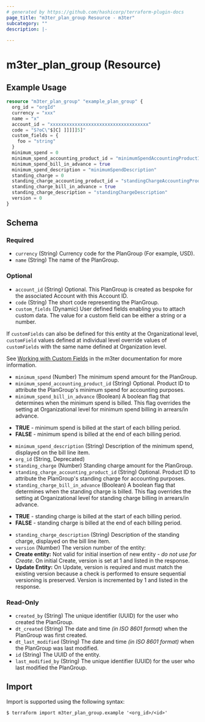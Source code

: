 ```yaml
---
# generated by https://github.com/hashicorp/terraform-plugin-docs
page_title: "m3ter_plan_group Resource - m3ter"
subcategory: ""
description: |-
  
---
```


# m3ter_plan_group (Resource)



## Example Usage

```terraform
resource "m3ter_plan_group" "example_plan_group" {
  org_id = "orgId"
  currency = "xxx"
  name = "x"
  account_id = "xxxxxxxxxxxxxxxxxxxxxxxxxxxxxxxxxxxx"
  code = "S?oC\"$]C] ]]]]]5]"
  custom_fields = {
    foo = "string"
  }
  minimum_spend = 0
  minimum_spend_accounting_product_id = "minimumSpendAccountingProductId"
  minimum_spend_bill_in_advance = true
  minimum_spend_description = "minimumSpendDescription"
  standing_charge = 0
  standing_charge_accounting_product_id = "standingChargeAccountingProductId"
  standing_charge_bill_in_advance = true
  standing_charge_description = "standingChargeDescription"
  version = 0
}
```

<!-- schema generated by tfplugindocs -->
## Schema

### Required

- `currency` (String) Currency code for the PlanGroup (For example, USD).
- `name` (String) The name of the PlanGroup.

### Optional

- `account_id` (String) Optional. This PlanGroup is created as bespoke for the associated Account with this Account ID.
- `code` (String) The short code representing the PlanGroup.
- `custom_fields` (Dynamic) User defined fields enabling you to attach custom data. The value for a custom field can be either a string or a number.

If `customFields` can also be defined for this entity at the Organizational level, `customField` values defined at individual level override values of `customFields` with the same name defined at Organization level.

See [Working with Custom Fields](https://www.m3ter.com/docs/guides/creating-and-managing-products/working-with-custom-fields) in the m3ter documentation for more information.
- `minimum_spend` (Number) The minimum spend amount for the PlanGroup.
- `minimum_spend_accounting_product_id` (String) Optional. Product ID to attribute the PlanGroup's minimum spend for accounting purposes.
- `minimum_spend_bill_in_advance` (Boolean) A boolean flag that determines when the minimum spend is billed. This flag overrides the setting at Organizational level for minimum spend billing in arrears/in advance.

* **TRUE** - minimum spend is billed at the start of each billing period. 
* **FALSE** - minimum spend is billed at the end of each billing period.
- `minimum_spend_description` (String) Description of the minimum spend, displayed on the bill line item.
- `org_id` (String, Deprecated)
- `standing_charge` (Number) Standing charge amount for the PlanGroup.
- `standing_charge_accounting_product_id` (String) Optional. Product ID to attribute the PlanGroup's standing charge for accounting purposes.
- `standing_charge_bill_in_advance` (Boolean) A boolean flag that determines when the standing charge is billed. This flag overrides the setting at Organizational level for standing charge billing in arrears/in advance.

* **TRUE** - standing charge is billed at the start of each billing period. 
* **FALSE** - standing charge is billed at the end of each billing period.
- `standing_charge_description` (String) Description of the standing charge, displayed on the bill line item.
- `version` (Number) The version number of the entity:
- **Create entity:** Not valid for initial insertion of new entity - *do not use for Create*. On initial Create, version is set at 1 and listed in the response.
- **Update Entity:**  On Update, version is required and must match the existing version because a check is performed to ensure sequential versioning is preserved. Version is incremented by 1 and listed in the response.

### Read-Only

- `created_by` (String) The unique identifier (UUID) for the user who created the PlanGroup.
- `dt_created` (String) The date and time *(in ISO 8601 format)* when the PlanGroup was first created.
- `dt_last_modified` (String) The date and time *(in ISO 8601 format)* when the PlanGroup was last modified.
- `id` (String) The UUID of the entity.
- `last_modified_by` (String) The unique identifier (UUID) for the user who last modified the PlanGroup.

## Import

Import is supported using the following syntax:

```shell
$ terraform import m3ter_plan_group.example '<org_id>/<id>'
```
